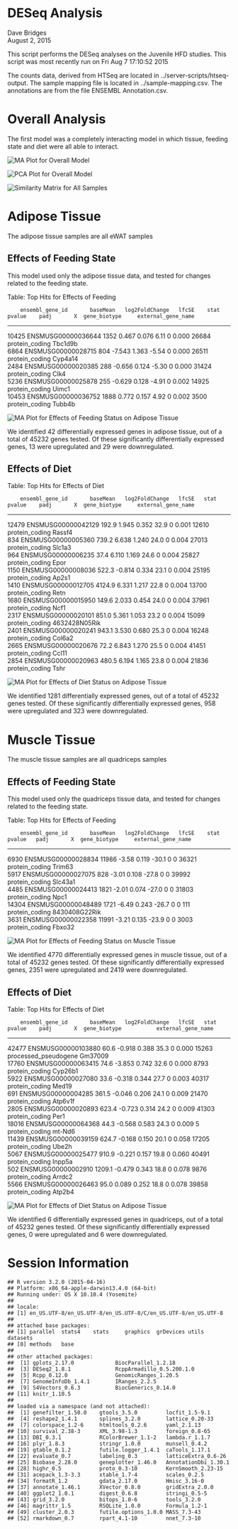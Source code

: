 # DESeq Analysis
Dave Bridges  
August 2, 2015  




This script performs the DESeq analyses on the Juvenile HFD studies.  This script was most recently run on Fri Aug  7 17:10:52 2015



The counts data, derived from HTSeq are located in ../server-scripts/htseq-output.  The sample mapping file is located in ../sample-mapping.csv.  The annotations are from the file ENSEMBL Annotation.csv.



# Overall Analysis

The first model was a completely interacting model in which tissue, feeding state and diet were all able to interact.

![MA Plot for Overall Model](figures/deseq-MA-plot-overall-1.png) 

![PCA Plot for Overall Model](figures/deseq-PCA-plot-overall-1.png) 

![Similarity Matrix for All Samples](figures/deseq-similarity-matrix-1.png) 

# Adipose Tissue

The adipose tissue samples are all eWAT samples

## Effects of Feeding State

This model used only the adipose tissue data, and tested for changes related to the feeding state.


Table: Top Hits for Effects of Feeding

        ensembl_gene_id       baseMean   log2FoldChange   lfcSE    stat   pvalue    padj       X  gene_biotype     external_gene_name 
------  -------------------  ---------  ---------------  ------  ------  -------  ------  ------  ---------------  -------------------
10425   ENSMUSG00000036644        1352            0.467   0.076    6.11        0   0.000   26684  protein_coding   Tbc1d9b            
6864    ENSMUSG00000028715         804           -7.543   1.363   -5.54        0   0.000   26511  protein_coding   Cyp4a14            
2484    ENSMUSG00000020385         288           -0.656   0.124   -5.30        0   0.000   31424  protein_coding   Clk4               
5236    ENSMUSG00000025878         255           -0.629   0.128   -4.91        0   0.002   14925  protein_coding   Uimc1              
10453   ENSMUSG00000036752        1888            0.772   0.157    4.92        0   0.002    3500  protein_coding   Tubb4b             

![MA Plot for Effects of Feeding Status on Adipose Tissue](figures/deseq-MA-plot-wat-feeding-1.png) 

We identified 42 differentially expressed genes in adipose tissue, out of a total of 45232 genes tested.  Of these significantly differentially expressed genes, 13 were upregulated and 29 were downregulated.

## Effects of Diet 


Table: Top Hits for Effects of Diet

        ensembl_gene_id       baseMean   log2FoldChange   lfcSE   stat   pvalue    padj       X  gene_biotype     external_gene_name 
------  -------------------  ---------  ---------------  ------  -----  -------  ------  ------  ---------------  -------------------
12479   ENSMUSG00000042129       192.9            1.945   0.352   32.9        0   0.001   12610  protein_coding   Rassf4             
834     ENSMUSG00000005360       739.2            6.638   1.240   24.0        0   0.004   27013  protein_coding   Slc1a3             
964     ENSMUSG00000006235        37.4            6.110   1.169   24.6        0   0.004   25827  protein_coding   Epor               
1150    ENSMUSG00000008036       522.3           -0.814   0.334   23.1        0   0.004   25195  protein_coding   Ap2s1              
1410    ENSMUSG00000012705      4124.9            6.331   1.217   22.8        0   0.004   13700  protein_coding   Retn               
1680    ENSMUSG00000015950       149.6            2.033   0.454   24.0        0   0.004   37961  protein_coding   Ncf1               
2317    ENSMUSG00000020101       851.0            5.361   1.053   23.2        0   0.004   15099  protein_coding   4632428N05Rik      
2401    ENSMUSG00000020241       943.1            3.530   0.680   25.3        0   0.004   16248  protein_coding   Col6a2             
2665    ENSMUSG00000020676        72.2            6.843   1.270   25.5        0   0.004   41451  protein_coding   Ccl11              
2854    ENSMUSG00000020963       480.5            6.194   1.165   23.8        0   0.004   21836  protein_coding   Tshr               

![MA Plot for Effects of Diet Status on Adipose Tissue](figures/deseq-MA-plot-wat-diet-1.png) 

We identified 1281 differentially expressed genes, out of a total of 45232 genes tested.  Of these significantly differentially expressed genes, 958 were upregulated and 323 were downregulated.

# Muscle Tissue

The muscle tissue samples are all quadriceps samples

## Effects of Feeding State

This model used only the quadriceps tissue data, and tested for changes related to the feeding state.


Table: Top Hits for Effects of Feeding

        ensembl_gene_id       baseMean   log2FoldChange   lfcSE    stat   pvalue   padj       X  gene_biotype     external_gene_name 
------  -------------------  ---------  ---------------  ------  ------  -------  -----  ------  ---------------  -------------------
6930    ENSMUSG00000028834       11986            -3.58   0.119   -30.1        0      0   36321  protein_coding   Trim63             
5917    ENSMUSG00000027075         828            -3.01   0.108   -27.8        0      0   39992  protein_coding   Slc43a1            
4485    ENSMUSG00000024413        1821            -2.01   0.074   -27.0        0      0   31803  protein_coding   Npc1               
14304   ENSMUSG00000048489        1721            -6.49   0.243   -26.7        0      0     111  protein_coding   8430408G22Rik      
3631    ENSMUSG00000022358       11991            -3.21   0.135   -23.9        0      0    3003  protein_coding   Fbxo32             

![MA Plot for Effects of Feeding Status on Muscle Tissue](figures/deseq-MA-plot-quad-feeding-1.png) 

We identified 4770 differentially expressed genes in muscle tissue, out of a total of 45232 genes tested.  Of these significantly differentially expressed genes, 2351 were upregulated and 2419 were downregulated.

## Effects of Diet 


Table: Top Hits for Effects of Diet

        ensembl_gene_id       baseMean   log2FoldChange   lfcSE   stat   pvalue    padj       X  gene_biotype           external_gene_name 
------  -------------------  ---------  ---------------  ------  -----  -------  ------  ------  ---------------------  -------------------
42477   ENSMUSG00000103880        60.6           -0.918   0.388   35.3        0   0.000   15263  processed_pseudogene   Gm37009            
17760   ENSMUSG00000063415        74.6           -3.853   0.742   32.6        0   0.000    8793  protein_coding         Cyp26b1            
5922    ENSMUSG00000027080        33.6           -0.318   0.344   27.7        0   0.003   40317  protein_coding         Med19              
691     ENSMUSG00000004285       361.5           -0.046   0.206   24.1        0   0.009   21470  protein_coding         Atp6v1f            
2805    ENSMUSG00000020893       623.4           -0.723   0.314   24.2        0   0.009   41303  protein_coding         Per1               
18016   ENSMUSG00000064368        44.3           -0.568   0.583   24.3        0   0.009       5  protein_coding         mt-Nd6             
11439   ENSMUSG00000039159       624.7           -0.168   0.150   20.1        0   0.058   17205  protein_coding         Ube2h              
5067    ENSMUSG00000025477       910.9           -0.221   0.157   19.8        0   0.060   40491  protein_coding         Inpp5a             
502     ENSMUSG00000002910      1209.1           -0.479   0.343   18.8        0   0.078    9876  protein_coding         Arrdc2             
5566    ENSMUSG00000026463        95.0            0.089   0.252   18.8        0   0.078   39858  protein_coding         Atp2b4             

![MA Plot for Effects of Diet Status on Adipose Tissue](figures/deseq-MA-plot-quad-diet-1.png) 

We identified 6 differentially expressed genes in quadriceps, out of a total of 45232 genes tested.  Of these significantly differentially expressed genes, 0 were upregulated and 6 were downregulated.


# Session Information


```
## R version 3.2.0 (2015-04-16)
## Platform: x86_64-apple-darwin13.4.0 (64-bit)
## Running under: OS X 10.10.4 (Yosemite)
## 
## locale:
## [1] en_US.UTF-8/en_US.UTF-8/en_US.UTF-8/C/en_US.UTF-8/en_US.UTF-8
## 
## attached base packages:
## [1] parallel  stats4    stats     graphics  grDevices utils     datasets 
## [8] methods   base     
## 
## other attached packages:
##  [1] gplots_2.17.0             BiocParallel_1.2.18      
##  [3] DESeq2_1.8.1              RcppArmadillo_0.5.200.1.0
##  [5] Rcpp_0.12.0               GenomicRanges_1.20.5     
##  [7] GenomeInfoDb_1.4.1        IRanges_2.2.5            
##  [9] S4Vectors_0.6.3           BiocGenerics_0.14.0      
## [11] knitr_1.10.5             
## 
## loaded via a namespace (and not attached):
##  [1] genefilter_1.50.0    gtools_3.5.0         locfit_1.5-9.1      
##  [4] reshape2_1.4.1       splines_3.2.0        lattice_0.20-33     
##  [7] colorspace_1.2-6     htmltools_0.2.6      yaml_2.1.13         
## [10] survival_2.38-3      XML_3.98-1.3         foreign_0.8-65      
## [13] DBI_0.3.1            RColorBrewer_1.1-2   lambda.r_1.1.7      
## [16] plyr_1.8.3           stringr_1.0.0        munsell_0.4.2       
## [19] gtable_0.1.2         futile.logger_1.4.1  caTools_1.17.1      
## [22] evaluate_0.7         labeling_0.3         latticeExtra_0.6-26 
## [25] Biobase_2.28.0       geneplotter_1.46.0   AnnotationDbi_1.30.1
## [28] highr_0.5            proto_0.3-10         KernSmooth_2.23-15  
## [31] acepack_1.3-3.3      xtable_1.7-4         scales_0.2.5        
## [34] formatR_1.2          gdata_2.17.0         Hmisc_3.16-0        
## [37] annotate_1.46.1      XVector_0.8.0        gridExtra_2.0.0     
## [40] ggplot2_1.0.1        digest_0.6.8         stringi_0.5-5       
## [43] grid_3.2.0           bitops_1.0-6         tools_3.2.0         
## [46] magrittr_1.5         RSQLite_1.0.0        Formula_1.2-1       
## [49] cluster_2.0.3        futile.options_1.0.0 MASS_7.3-43         
## [52] rmarkdown_0.7        rpart_4.1-10         nnet_7.3-10
```
